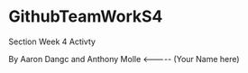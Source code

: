 # GithubTeamWorkS4

Section Week 4 Activty 

By Aaron Dangc and Anthony Molle  <----- (Your Name here)

